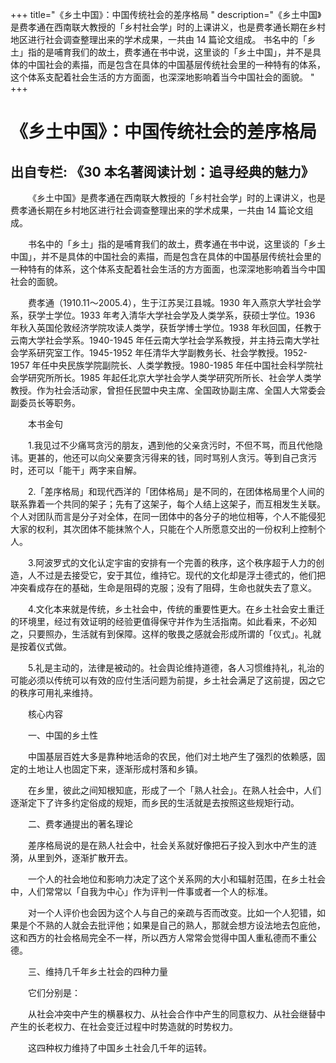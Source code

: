 +++
title="《乡土中国》：中国传统社会的差序格局 "
description="《乡土中国》是费孝通在西南联大教授的「乡村社会学」时的上课讲义，也是费孝通长期在乡村地区进行社会调查整理出来的学术成果，一共由 14 篇论文组成。  书名中的「乡土」指的是哺育我们的故土，费孝通在书中说，这里谈的「乡土中国」，并不是具体的中国社会的素描，而是包含在具体的中国基层传统社会里的一种特有的体系，这个体系支配着社会生活的方方面面，也深深地影响着当今中国社会的面貌。  "
+++
# 《乡土中国》：中国传统社会的差序格局  
## 出自专栏: 《30 本名著阅读计划：追寻经典的魅力》  
&emsp;&emsp;《乡土中国》是费孝通在西南联大教授的「乡村社会学」时的上课讲义，也是费孝通长期在乡村地区进行社会调查整理出来的学术成果，一共由 14 篇论文组成。  
  
&emsp;&emsp;书名中的「乡土」指的是哺育我们的故土，费孝通在书中说，这里谈的「乡土中国」，并不是具体的中国社会的素描，而是包含在具体的中国基层传统社会里的一种特有的体系，这个体系支配着社会生活的方方面面，也深深地影响着当今中国社会的面貌。  
  
&emsp;&emsp;费孝通（1910.11～2005.4），生于江苏吴江县城。1930 年入燕京大学社会学系，获学士学位。1933 年考入清华大学社会学及人类学系，获硕士学位。1936 年秋入英国伦敦经济学院攻读人类学，获哲学博士学位。1938 年秋回国，任教于云南大学社会学系。1940-1945 年任云南大学社会学系教授，并主持云南大学社会学系研究室工作。1945-1952 年任清华大学副教务长、社会学教授。1952-1957 年任中央民族学院副院长、人类学教授。1980-1985 年任中国社会科学院社会学研究所所长。1985 年起任北京大学社会学人类学研究所所长、社会学人类学教授。作为社会活动家，曾担任民盟中央主席、全国政协副主席、全国人大常委会副委员长等职务。  
  
&emsp;&emsp;本书金句  
  
&emsp;&emsp;1.我见过不少痛骂贪污的朋友，遇到他的父亲贪污时，不但不骂，而且代他隐讳。更甚的，他还可以向父亲要贪污得来的钱，同时骂别人贪污。等到自己贪污时，还可以「能干」两字来自解。  
  
&emsp;&emsp;2.「差序格局」和现代西洋的「团体格局」是不同的，在团体格局里个人间的联系靠着一个共同的架子；先有了这架子，每个人结上这架子，而互相发生关联。个人对团队而言是分子对全体，在同一团体中的各分子的地位相等，个人不能侵犯大家的权利，其次团体不能抹煞个人，只能在个人所愿意交出的一份权利上控制个人。  
  
&emsp;&emsp;3.阿波罗式的文化认定宇宙的安排有一个完善的秩序，这个秩序超于人力的创造，人不过是去接受它，安于其位，维持它。现代的文化却是浮士德式的，他们把冲突看成存在的基础，生命是阻碍的克服；没有了阻碍，生命也就失去了意义。  
  
&emsp;&emsp;4.文化本来就是传统，乡土社会中，传统的重要性更大。在乡土社会安土重迁的环境里，经过有效证明的经验更值得保守并作为生活指南。如此看来，不必知之，只要照办，生活就有到保障。这样的敬畏之感就会形成所谓的「仪式」。礼就是按着仪式做。  
  
&emsp;&emsp;5.礼是主动的，法律是被动的。社会舆论维持道德，各人习惯维持礼，礼治的可能必须以传统可以有效的应付生活问题为前提，乡土社会满足了这前提，因之它的秩序可用礼来维持。  
  
&emsp;&emsp;核心内容  
  
&emsp;&emsp;一、中国的乡土性  
  
&emsp;&emsp;中国基层百姓大多是靠种地活命的农民，他们对土地产生了强烈的依赖感，固定的土地让人也固定下来，逐渐形成村落和乡镇。  
  
&emsp;&emsp;在乡里，彼此之间知根知底，形成了一个「熟人社会」。在熟人社会中，人们逐渐定下了许多约定俗成的规矩，而乡民的生活就是去按照这些规矩行动。  
  
&emsp;&emsp;二、费孝通提出的著名理论  
  
&emsp;&emsp;差序格局说的是在熟人社会中，社会关系就好像把石子投入到水中产生的涟漪，从里到外，逐渐扩散开去。  
  
&emsp;&emsp;一个人的社会地位和影响力决定了这个关系网的大小和辐射范围，在乡土社会中，人们常常以「自我为中心」作为评判一件事或者一个人的标准。  
  
&emsp;&emsp;对一个人评价也会因为这个人与自己的亲疏与否而改变。比如一个人犯错，如果是个不熟的人就会去批评他；如果是自己的熟人，那就会想方设法地去包庇他，这和西方的社会格局完全不一样，所以西方人常常会觉得中国人重私德而不重公德。  
  
&emsp;&emsp;三、维持几千年乡土社会的四种力量  
  
&emsp;&emsp;它们分别是：  
  
&emsp;&emsp;从社会冲突中产生的横暴权力、从社会合作中产生的同意权力、从社会继替中产生的长老权力、在社会变迁过程中时势造就的时势权力。  
  
&emsp;&emsp;这四种权力维持了中国乡土社会几千年的运转。  
  
&emsp;&emsp;